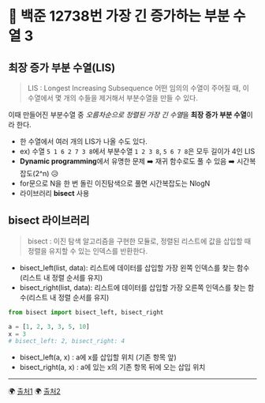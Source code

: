 # 🔎 백준 12738번 가장 긴 증가하는 부분 수열 3
## 최장 증가 부분 수열(LIS)
> LIS : Longest Increasing Subsequence
어떤 임의의 수열이 주어질 때, 이 수열에서 몇 개의 수들을 제거해서 부분수열을 만들 수 있다.

이때 만들어진 부분수열 중 *오름차순으로 정렬된 가장 긴 수열*을 **최장 증가 부분 수열**이라 한다.

- 한 수열에서 여러 개의 LIS가 나올 수도 있다.
- ex) 수열 `5 1 6 2 7 3 8`에서 부분수열 `1 2 3 8`, `5 6 7 8`은 모두 길이가 4인 LIS
- **Dynamic programming**에서 유명한 문제 ➡️ 재귀 함수로도 풀 수 있음 ➡️ 시간복잡도(2^n) 😥
- for문으로 N을 한 번 돌린 이진탐색으로 풀면 시간복잡도는 NlogN
- 라이브러리 **bisect** 사용

## bisect 라이브러리
> bisect : 이진 탐색 알고리즘을 구현한 모듈로, 정렬된 리스트에 값을 삽입할 때 정렬을 유지할 수 있는 인덱스를 반환한다.
-  bisect_left(list, data): 리스트에 데이터를 삽입할 가장 왼쪽 인덱스를 찾는 함수(리스트 내 정렬 순서를 유지)
- bisect_right(list, data): 리스트에 데이터를 삽입할 가장 오른쪽 인덱스를 찾는 함수(리스트 내 정렬 순서를 유지)
```python
from bisect import bisect_left, bisect_right

a = [1, 2, 3, 3, 5, 10]
x = 3
# bisect_left: 2, bisect_right: 4
```
- bisect_left(a, x) : a에 x를 삽입할 위치 (기존 항목 앞)
- bisect_right(a, x) : a에 있는 x의 기존 항목 뒤에 오는 삽입 위치
---

🌍 [출처1](https://namu.wiki/w/%EC%B5%9C%EC%9E%A5%20%EC%A6%9D%EA%B0%80%20%EB%B6%80%EB%B6%84%20%EC%88%98%EC%97%B4)
🌍 [출처2](https://heytech.tistory.com/79)

